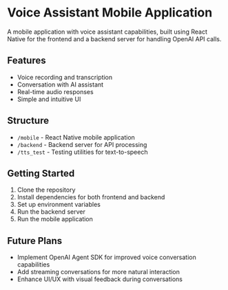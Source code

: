 # Voice Assistant Mobile Application

A mobile application with voice assistant capabilities, built using React Native for the frontend and a backend server for handling OpenAI API calls.

## Features

- Voice recording and transcription
- Conversation with AI assistant
- Real-time audio responses
- Simple and intuitive UI

## Structure

- `/mobile` - React Native mobile application
- `/backend` - Backend server for API processing
- `/tts_test` - Testing utilities for text-to-speech

## Getting Started

1. Clone the repository
2. Install dependencies for both frontend and backend
3. Set up environment variables
4. Run the backend server
5. Run the mobile application

## Future Plans

- Implement OpenAI Agent SDK for improved voice conversation capabilities
- Add streaming conversations for more natural interaction
- Enhance UI/UX with visual feedback during conversations 
